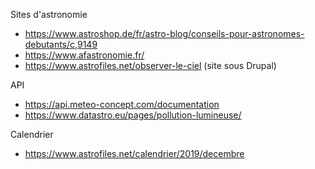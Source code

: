Sites d'astronomie
  * https://www.astroshop.de/fr/astro-blog/conseils-pour-astronomes-debutants/c,9149
  * https://www.afastronomie.fr/
  * https://www.astrofiles.net/observer-le-ciel (site sous Drupal)

API
  * https://api.meteo-concept.com/documentation
  * https://www.datastro.eu/pages/pollution-lumineuse/

Calendrier
  * https://www.astrofiles.net/calendrier/2019/decembre
